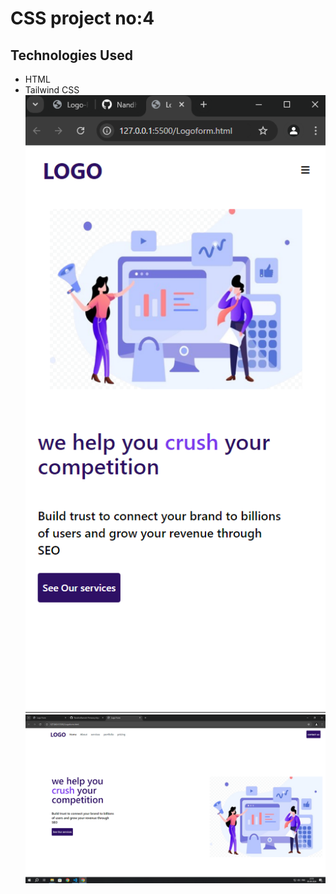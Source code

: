# CSS project no:4
## Technologies Used 
- HTML
- Tailwind CSS
![screenshot big screen](./Screenshot%20(31).png)
![screenshotsmallscreen](./Screenshot%20(32).png)
